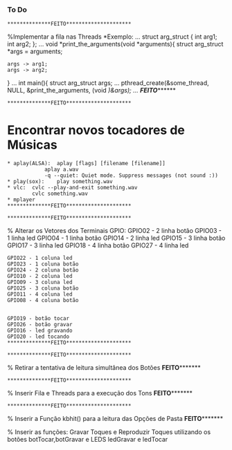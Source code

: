 ### To Do ###

	**************FEITO*********************
%Implementar a fila nas Threads
*Exemplo:
 ...
struct arg_struct {
    int arg1;
    int arg2;
};
...
void *print_the_arguments(void *arguments){
struct arg_struct *args = arguments;

	args -> arg1;
	args -> arg2;
}
...
int main(){
	struct arg_struct args;
	...
   pthread_create(&some_thread, NULL, &print_the_arguments, (void *)&args);
...
	**************FEITO*********************

	**************FEITO*********************
# Encontrar novos tocadores de Músicas 
	* aplay(ALSA):	aplay [flags] [filename [filename]]
				aplay a.wav	
				-q --quiet:	Quiet mode. Suppress messages (not sound :))
	* play(sox):	play something.wav
	* vlc:	cvlc --play-and-exit something.wav	
			cvlc something.wav
	* mplayer 
	**************FEITO*********************

	**************FEITO*********************
% Alterar os Vetores dos Terminais GPIO:
	GPIO02 - 2 linha botão
	GPIO03 - 1 linha led
	GPIO04 - 1 linha botão
	GPIO14 - 2 linha led
	GPIO15 - 3 linha botão
	GPIO17 - 3 linha led
	GPIO18 - 4 linha botão
	GPIO27 - 4 linha led
	

	GPIO22 - 1 coluna led
	GPIO23 - 1 coluna botão
	GPIO24 - 2 coluna botão
	GPIO10 - 2 coluna led
	GPIO09 - 3 coluna led
	GPIO25 - 3 coluna botão
	GPIO11 - 4 coluna led 
	GPIO08 - 4 coluna botão


	GPIO19 - botão tocar
	GPIO26 - botão gravar
	GPIO16 - led gravando
	GPIO20 - led tocando
	**************FEITO*********************

	**************FEITO*********************
% Retirar a tentativa de leitura simultânea dos Botões
	**************FEITO*********************

	**************FEITO*********************
% Inserir Fila e Threads para a execução dos Tons
	**************FEITO*********************

	**************FEITO*********************
% Inserir a Função kbhit() para a leitura das Opções de Pasta
	**************FEITO*********************

% Inserir as funções: Gravar Toques e Reproduzir Toques utilizando os botões botTocar,botGravar e LEDS ledGravar e ledTocar
